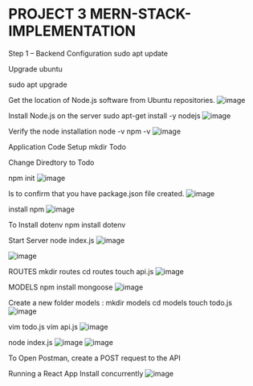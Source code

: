 # PROJECT 3 MERN-STACK-IMPLEMENTATION
Step 1 – Backend Configuration
sudo apt update

Upgrade ubuntu

sudo apt upgrade

Get the location of Node.js software from Ubuntu repositories.
![image](https://user-images.githubusercontent.com/113097621/207333474-3a972675-abf3-4544-8bf5-ce56f4083842.png)

Install Node.js on the server
sudo apt-get install -y nodejs
![image](https://user-images.githubusercontent.com/113097621/207334840-c4aa7e34-3aef-4b0c-b0c8-83cfa8a4528a.png)


Verify the node installation
node -v 
npm -v 
![image](https://user-images.githubusercontent.com/113097621/207337682-7f0afbba-df3f-42f7-b486-8606fec37d36.png)

Application Code Setup
mkdir Todo

Change Diredtory to Todo

npm init
![image](https://user-images.githubusercontent.com/113097621/207340008-60f5283c-b233-4fb1-acce-ce44c41b045d.png)

ls to confirm that you have package.json file created.
![image](https://user-images.githubusercontent.com/113097621/207340729-436ad7e4-b2b9-4bdb-9fb4-9d25491778f1.png)

install npm
![image](https://user-images.githubusercontent.com/113097621/207395684-189501e5-b29b-41b4-aacb-fbcf622da780.png)

To Install dotenv
npm install dotenv

Start Server
node index.js
![image](https://user-images.githubusercontent.com/113097621/207397208-c5ef87fd-c494-4967-8b4a-e3773813ccf3.png)

![image](https://user-images.githubusercontent.com/113097621/207407968-90d9e447-144b-4937-a655-70f3f0a41aa8.png)

ROUTES
mkdir routes
cd routes
touch api.js
![image](https://user-images.githubusercontent.com/113097621/207408770-e37655c2-8e28-4499-893d-09e17ed1defd.png)

MODELS
npm install mongoose
![image](https://user-images.githubusercontent.com/113097621/207409952-ee85310c-7fbe-40bc-8153-a7d1fa221066.png)

Create a new folder models :
mkdir models
cd models
touch todo.js
![image](https://user-images.githubusercontent.com/113097621/207410534-c6d9ad4e-32cc-41e5-9b2f-c204c7f14264.png)

vim todo.js
vim api.js
![image](https://user-images.githubusercontent.com/113097621/207549790-e68e48b5-378c-45ce-a40b-8524e59a7c6f.png)

node index.js
![image](https://user-images.githubusercontent.com/113097621/207552425-431df0ac-82d8-4953-aaf8-064b980ac9e2.png)
![image](https://user-images.githubusercontent.com/113097621/207802077-297a27cb-6d82-437d-bf4c-d6bd50be217e.png)


To Open Postman, create a POST request to the API



Running a React App
Install concurrently
![image](https://user-images.githubusercontent.com/113097621/208098410-143e5fff-ed74-4990-b577-647dcb0b2635.png)









